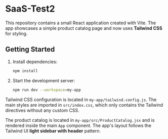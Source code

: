 # SaaS-Test2

This repository contains a small React application created with Vite. The app showcases a simple product catalog page and now uses **Tailwind CSS** for styling.

## Getting Started

1. Install dependencies:
   ```bash
   npm install
   ```
2. Start the development server:
   ```bash
   npm run dev --workspace=my-app
   ```

Tailwind CSS configuration is located in `my-app/tailwind.config.js`. The main styles are imported in `src/index.css`, which only contains the Tailwind directives without any custom CSS.

The product catalog is located in `my-app/src/ProductCatalog.jsx` and is rendered inside the main `App` component. The app's layout follows the Tailwind UI **light sidebar with header** pattern.
